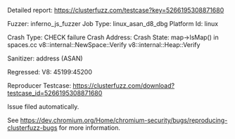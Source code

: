 Detailed report: https://clusterfuzz.com/testcase?key=5266195308871680

Fuzzer: inferno_js_fuzzer
Job Type: linux_asan_d8_dbg
Platform Id: linux

Crash Type: CHECK failure
Crash Address: 
Crash State:
  map->IsMap() in spaces.cc
  v8::internal::NewSpace::Verify
  v8::internal::Heap::Verify
  
Sanitizer: address (ASAN)

Regressed: V8: 45199:45200

Reproducer Testcase: https://clusterfuzz.com/download?testcase_id=5266195308871680


Issue filed automatically.

See https://dev.chromium.org/Home/chromium-security/bugs/reproducing-clusterfuzz-bugs for more information.